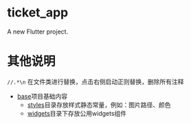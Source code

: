 # ticket_app

A new Flutter project.


# 其他说明

`//.*\n` 在文件类进行替换，点击右侧启动正则替换，删除所有注释
- [base](lib%2Fbase)项目基础内容
  - [styles](lib%2Fbase%2Fres%2Fstyles)目录存放样式静态常量，例如：图片路径、颜色
  - [widgets](lib%2Fbase%2Fres%2Fwidgets)目录下存放公用widgets组件